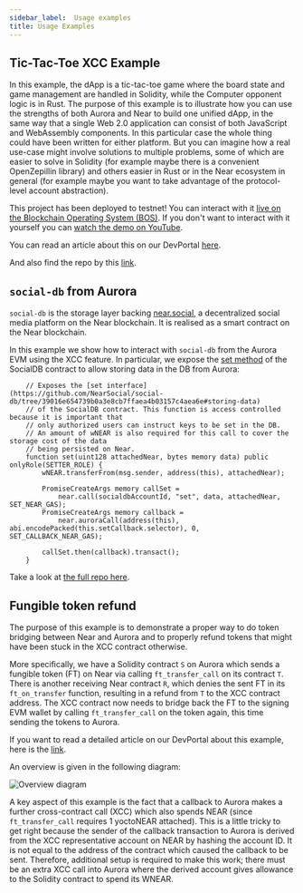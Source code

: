 ```yaml
---
sidebar_label: 	Usage examples
title: Usage Examples
---
```


## Tic-Tac-Toe XCC Example

In this example, the dApp is a tic-tac-toe game where the board state and game management are handled in Solidity, while the Computer opponent logic is in Rust.
The purpose of this example is to illustrate how you can use the strengths of both Aurora and Near to build one unified dApp, in the same way that a single Web 2.0 application
can consist of both JavaScript and WebAssembly components.
In this particular case the whole thing could have been written for either platform.
But you can imagine how a real use-case might involve solutions to multiple problems, some of which are easier to solve in Solidity (for example maybe there is a convenient OpenZepillin library)
and others easier in Rust or in the Near ecosystem in general (for example maybe you want to take advantage of the protocol-level account abstraction).

This project has been deployed to testnet!
You can interact with it [live on the Blockchain Operating System (BOS)](https://bos.gg/#/nearcon.birchmd.near/widget/Aurora-Tic-Tac-Toe).
If you don't want to interact with it yourself you can [watch the demo on YouTube](https://youtu.be/_tSuGRN9Lok).

You can read an article about this on our DevPortal [here](https://dev.aurora.dev/posts/building-a-game-using-near-aurora-and-bos).

And also find the repo by this [link](https://github.com/aurora-is-near/aurora-contracts-sdk/tree/main/examples/tic-tac-toe).

## `social-db` from Aurora

`social-db` is the storage layer backing [near.social](https://near.social/), a decentralized social media platform on the Near blockchain.
It is realised as a smart contract on the Near blockchain.

In this example we show how to interact with `social-db` from the Aurora EVM using the XCC feature.
In particular, we expose the [set method](https://github.com/NearSocial/social-db/tree/39016e654739b0a3e8cb7ffaea4b03157c4aea6e#storing-data)
of the SocialDB contract to allow storing data in the DB from Aurora:

```solidity
    // Exposes the [set interface](https://github.com/NearSocial/social-db/tree/39016e654739b0a3e8cb7ffaea4b03157c4aea6e#storing-data)
    // of the SocialDB contract. This function is access controlled because it is important that
    // only authorized users can instruct keys to be set in the DB.
    // An amount of wNEAR is also required for this call to cover the storage cost of the data
    // being persisted on Near.
    function set(uint128 attachedNear, bytes memory data) public onlyRole(SETTER_ROLE) {
        wNEAR.transferFrom(msg.sender, address(this), attachedNear);

        PromiseCreateArgs memory callSet =
            near.call(socialdbAccountId, "set", data, attachedNear, SET_NEAR_GAS);
        PromiseCreateArgs memory callback =
            near.auroraCall(address(this), abi.encodePacked(this.setCallback.selector), 0, SET_CALLBACK_NEAR_GAS);

        callSet.then(callback).transact();
    }
```

Take a look at [the full repo here](https://github.com/aurora-is-near/aurora-contracts-sdk/tree/main/examples/social-db-from-aurora).

## Fungible token refund

The purpose of this example is to demonstrate a proper way to do token bridging between Near and Aurora and to properly refund tokens that might have been stuck in the XCC contract otherwise.

More specifically, we have a Solidity contract `S` on Aurora which sends a fungible token (FT) on Near via calling `ft_transfer_call` on its contract `T`.
There is another receiving Near contract `R`, which denies the sent FT in its `ft_on_transfer` function, resulting in a refund from `T` to the XCC contract address.
The XCC contract now needs to bridge back the FT to the signing EVM wallet by calling `ft_transfer_call` on the token again, this time sending the tokens to Aurora.

If you want to read a detailed article on our DevPortal about this example, here is the [link](https://dev.aurora.dev/posts/contract-callbacks-in-xcc).

An overview is given in the following diagram:

![Overview diagram](/img/ft-refund-overview.svg)

A key aspect of this example is the fact that a callback to Aurora makes a further cross-contract call (XCC) which also spends NEAR (since `ft_transfer_call` requires 1 yoctoNEAR attached).
This is a little tricky to get right because the sender of the callback transaction to Aurora is derived from the XCC representative account on NEAR by hashing the account ID.
It is not equal to the address of the contract which caused the callback to be sent.
Therefore, additional setup is required to make this work; there must be an extra XCC call into Aurora where the derived account gives allowance to the Solidity contract to spend its WNEAR.
